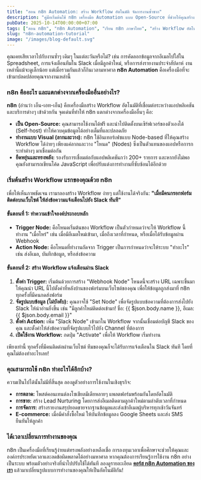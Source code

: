 ```yaml
---
title: "สอน n8n Automation: สร้าง Workflow อัตโนมัติ จัดการงานซ้ำซาก"
description: "คู่มือเริ่มต้นใช้ n8n เครื่องมือ Automation แบบ Open-Source ที่ช่วยให้คุณสร้าง Workflow เชื่อมต่อแอปต่างๆ ได้ง่ายๆ โดยไม่ต้องเขียนโค้ด"
pubDate: 2025-10-14T00:00:00+07:00
tags: ["สอน n8n", "n8n Automation", "เรียน n8n ภาษาไทย", "สร้าง Workflow อัตโนมัติ", "Workflow Automation"]
slug: "n8n-automation-tutorial"
image: "/images/blog-default.svg"
---
```


คุณเคยเสียเวลาไปกับงานซ้ำๆ เดิมๆ ในแต่ละวันหรือไม่? เช่น การคัดลอกข้อมูลจากอีเมลไปใส่ใน Spreadsheet, การแจ้งเตือนทีมใน Slack เมื่อมีลูกค้าใหม่, หรือการส่งรายงานประจำสัปดาห์ งานเหล่านี้แม้จะดูเล็กน้อย แต่เมื่อรวมกันแล้วก็กินเวลามหาศาล **n8n Automation** คือเครื่องมือที่จะเข้ามาปลดปล่อยคุณจากงานเหล่านี้

### n8n คืออะไร และแตกต่างจากเครื่องมืออื่นอย่างไร?

**n8n** (อ่านว่า เอ็น-เอท-เอ็น) คือเครื่องมือสร้าง Workflow อัตโนมัติที่เชื่อมต่อระหว่างแอปพลิเคชันและบริการต่างๆ เข้าด้วยกัน จุดเด่นที่ทำให้ n8n แตกต่างจากเครื่องมืออื่นๆ คือ:

- **เป็น Open-Source:** คุณสามารถใช้งานได้ฟรี และนำไปติดตั้งบนเซิร์ฟเวอร์ของตัวเองได้ (Self-host) ทำให้ควบคุมข้อมูลได้อย่างเต็มที่และปลอดภัย
- **ทำงานแบบ Visual (ลากและวาง):** n8n ใช้อินเทอร์เฟซแบบ Node-based ที่ให้คุณสร้าง Workflow ได้ง่ายๆ เพียงแค่ลากและวาง "โหนด" (Nodes) ซึ่งเป็นตัวแทนของแอปหรือการกระทำต่างๆ มาเชื่อมต่อกัน
- **ยืดหยุ่นและทรงพลัง:** รองรับการเชื่อมต่อกับแอปพลิเคชันกว่า 200+ รายการ และหากยังไม่พอ คุณยังสามารถเขียนโค้ด JavaScript เพื่อปรับแต่งการทำงานที่ซับซ้อนได้อีกด้วย

### เริ่มต้นสร้าง Workflow แรกของคุณด้วย n8n

เพื่อให้เห็นภาพชัดเจน เรามาลองสร้าง Workflow ง่ายๆ แต่ใช้งานได้จริงกัน: **"เมื่อมีคนกรอกฟอร์มติดต่อบนเว็บไซต์ ให้ส่งข้อความแจ้งเตือนไปยัง Slack ทันที"**

#### ขั้นตอนที่ 1: ทำความเข้าใจองค์ประกอบหลัก
- **Trigger Node:** คือโหนดเริ่มต้นของ Workflow เป็นตัวกำหนดว่าจะให้ Workflow นี้ทำงาน "เมื่อไหร่" เช่น เมื่อมีอีเมลใหม่เข้ามา, เมื่อถึงเวลาที่กำหนด, หรือเมื่อได้รับข้อมูลผ่าน Webhook
- **Action Node:** คือโหนดที่ทำงานถัดจาก Trigger เป็นการกำหนดว่าจะให้ระบบ "ทำอะไร" เช่น ส่งอีเมล, บันทึกข้อมูล, หรือส่งข้อความ

#### ขั้นตอนที่ 2: สร้าง Workflow แจ้งเตือนผ่าน Slack
1.  **ตั้งค่า Trigger:** เริ่มต้นด้วยการสร้าง "Webhook Node" โหนดนี้จะสร้าง URL เฉพาะขึ้นมา ให้คุณนำ URL นี้ไปตั้งค่าที่หลังบ้านของฟอร์มบนเว็บไซต์ของคุณ เพื่อให้ข้อมูลถูกส่งมาที่ n8n ทุกครั้งที่มีคนกดส่งฟอร์ม
2.  **จัดรูปแบบข้อมูล (ไม่บังคับ):** คุณอาจใช้ "Set Node" เพื่อจัดรูปแบบข้อความที่ต้องการส่งไปยัง Slack ให้น่าอ่านยิ่งขึ้น เช่น "มีลูกค้าใหม่ติดต่อเข้ามา! ชื่อ: {{ $json.body.name }}, อีเมล: {{ $json.body.email }}"
3.  **ตั้งค่า Action:** เพิ่ม "Slack Node" เข้ามาใน Workflow จากนั้นเชื่อมต่อบัญชี Slack ของคุณ และตั้งค่าให้ส่งข้อความที่จัดรูปแบบไว้ไปยัง Channel ที่ต้องการ
4.  **เปิดใช้งาน Workflow:** กดปุ่ม "Activate" เพื่อให้ Workflow เริ่มทำงาน

เพียงเท่านี้ ทุกครั้งที่มีคนติดต่อผ่านเว็บไซต์ ทีมของคุณก็จะได้รับการแจ้งเตือนใน Slack ทันที โดยที่คุณไม่ต้องทำอะไรเลย!

### คุณสามารถใช้ n8n ทำอะไรได้อีกบ้าง?

ความเป็นไปได้นั้นไม่มีที่สิ้นสุด ลองดูตัวอย่างการใช้งานในเชิงธุรกิจ:
- **การตลาด:** โพสต์คอนเทนต์ลงโซเชียลมีเดียหลายๆ แพลตฟอร์มพร้อมกันโดยอัตโนมัติ
- **การขาย:** สร้าง Lead Nurturing โดยการส่งอีเมลติดตามลูกค้าใหม่ตามลำดับเวลาที่กำหนด
- **การจัดการ:** สร้างรายงานสรุปยอดขายจากฐานข้อมูลและส่งเข้าอีเมลผู้บริหารทุกเช้าวันจันทร์
- **E-commerce:** เมื่อมีคำสั่งซื้อใหม่ ให้บันทึกข้อมูลลง Google Sheets และส่ง SMS ยืนยันให้ลูกค้า

### ได้เวลาเปลี่ยนการทำงานของคุณ

n8n เป็นเครื่องมือที่เรียนรู้ง่ายแต่ทรงพลังอย่างเหลือเชื่อ การลงทุนเวลาเพื่อศึกษาจะช่วยให้คุณและองค์กรประหยัดเวลาและลดข้อผิดพลาดได้อย่างมหาศาล หากคุณต้องการเรียนรู้การใช้งาน n8n อย่างเป็นระบบ พร้อมตัวอย่างจริงที่นำไปปรับใช้ได้ทันที ลองดูรายละเอียด **[คอร์ส n8n Automation ของเรา](https://www.aiunlock.co/n8n-automation-course)** แล้วมาเปลี่ยนรูปแบบการทำงานของคุณให้เป็นอัตโนมัติกัน!
